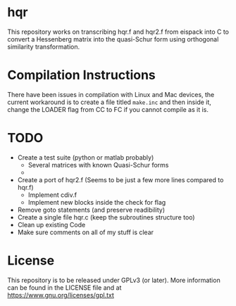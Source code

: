# hqr
This repository works on transcribing hqr.f and hqr2.f from eispack into C to convert a Hessenberg matrix into the quasi-Schur form using orthogonal similarity transformation.

# Compilation Instructions
There have been issues in compilation with Linux and Mac devices, the current workaround is to create a file titled ```make.inc``` and then
inside it, change the LOADER flag from CC to FC if you cannot compile as it is. 

# TODO
* Create a test suite (python or matlab probably)
    * Several matrices with known Quasi-Schur forms
    * 
* Create a port of hqr2.f (Seems to be just a few more lines compared to hqr.f)
    * Implement cdiv.f
    * Implement new blocks inside the check for flag
* Remove goto statements (and preserve readibility)
* Create a single file hqr.c (keep the subroutines structure too)
* Clean up existing Code
* Make sure comments on all of my stuff is clear

# License
This repository is to be released under GPLv3 (or later). More information can be found in the LICENSE file and at https://www.gnu.org/licenses/gpl.txt
